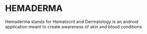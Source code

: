 # HEMADERMA
Hemaderma stands for Hematocrit and Dermatology is an android application meant to create awareness of skin and blood conditions 
